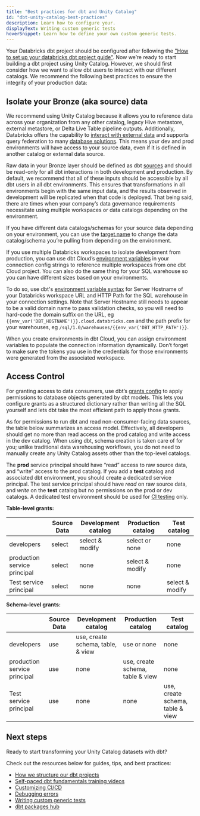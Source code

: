 ```yaml
---
title: "Best practices for dbt and Unity Catalog"
id: "dbt-unity-catalog-best-practices"
description: Learn how to configure your.
displayText: Writing custom generic tests
hoverSnippet: Learn how to define your own custom generic tests.
---
```



Your Databricks dbt project should be configured after following the ["How to set up your databricks dbt project guide"](/guides/set-up-your-databricks-dbt-project). Now we’re ready to start building a dbt project using Unity Catalog. However, we should first consider how we want to allow dbt users to interact with our different catalogs. We recommend the following best practices to ensure the integrity of your production data:

## Isolate your Bronze (aka source) data

We recommend using Unity Catalog because it allows you to reference data across your organization from any other catalog, legacy Hive metastore, external metastore, or Delta Live Table pipeline outputs. Additionally, Databricks offers the capability to [interact with external data](https://docs.databricks.com/external-data/index.html#interact-with-external-data-on-databricks) and supports query federation to many [database solutions](https://docs.databricks.com/query-federation/index.html#what-is-query-federation-for-databricks-sql). This means your dev and prod environments will have access to your source data, even if it is defined in another catalog or external data source.

Raw data in your Bronze layer should be defined as dbt [sources](https://docs.getdbt.com/docs/build/sources) and should be read-only for all dbt interactions in both development and production. By default, we recommend that all of these inputs should be accessible by all dbt users in all dbt environments. This ensures that transformations in all environments begin with the same input data, and the results observed in development will be replicated when that code is deployed. That being said, there are times when your company’s data governance requirements necessitate using multiple workspaces or data catalogs depending on the environment.

If you have different data catalogs/schemas for your source data depending on your environment, you can use the [target.name](https://docs.getdbt.com/reference/dbt-jinja-functions/target#use-targetname-to-change-your-source-database) to change the data catalog/schema you’re pulling from depending on the environment.

If you use multiple Databricks workspaces to isolate development from production, you can use dbt Cloud’s [environment variables](https://docs.getdbt.com/docs/build/environment-variables) in your connection config strings to reference multiple workspaces from one dbt Cloud project. You can also do the same thing for your SQL warehouse so you can have different sizes based on your environments.

To do so, use dbt's [environment variable syntax](https://docs.getdbt.com/docs/dbt-cloud/using-dbt-cloud/cloud-environment-variables#special-environment-variables) for Server Hostname of your Databricks workspace URL and HTTP Path for the SQL warehouse in your connection settings. Note that Server Hostname still needs to appear to be a valid domain name to pass validation checks, so you will need to hard-code the domain suffix on the URL, eg `{{env_var('DBT_HOSTNAME')}}.cloud.databricks.com` and the path prefix for your warehouses, eg `/sql/1.0/warehouses/{{env_var('DBT_HTTP_PATH')}}`.

<Lightbox src="/img/guides/databricks-guides/databricks-connection-env-vars.png" width="65%" title="Using environment variable syntax in connection configs" />

When you create environments in dbt Cloud, you can assign environment variables to populate the connection information dynamically. Don’t forget to make sure the tokens you use in the credentials for those environments were generated from the associated workspace.

<Lightbox src="/img/guides/databricks-guides/databricks-env-variables.png" width="65%" title="Defining default environment variable values" />

## Access Control

For granting access to data consumers, use dbt’s [grants config](https://docs.getdbt.com/reference/resource-configs/grants) to apply permissions to database objects generated by dbt models. This lets you configure grants as a structured dictionary rather than writing all the SQL yourself and lets dbt take the most efficient path to apply those grants.

As for permissions to run dbt and read non-consumer-facing data sources, the table below summarizes an access model. Effectively, all developers should get no more than read access on the prod catalog and write access in the dev catalog. When using dbt, schema creation is taken care of for you; unlike traditional data warehousing workflows, you do not need to manually create any Unity Catalog assets other than the top-level catalogs.

The **prod** service principal should have “read” access to raw source data, and “write” access to the prod catalog. If you add a **test** catalog and associated dbt environment, you should create a dedicated service principal. The test service principal should have *read* on raw source data, and *write* on the **test** catalog but no permissions on the prod or dev catalogs. A dedicated test environment should be used for [CI testing](https://www.getdbt.com/blog/adopting-ci-cd-with-dbt-cloud/) only.


**Table-level grants:**

|  | Source Data | Development catalog | Production catalog | Test catalog |
| --- | --- | --- | --- | --- |
| developers | select | select & modify | select or none | none |
| production service principal | select | none | select & modify | none |
| Test service principal | select | none | none | select & modify |


**Schema-level grants:**

|  | Source Data | Development catalog | Production catalog | Test catalog |
| --- | --- | --- | --- | --- |
| developers | use | use, create schema, table, & view | use or none | none |
| production service principal | use | none | use, create schema, table & view | none |
| Test service principal | use | none | none | use, create schema, table & view |


## Next steps

Ready to start transforming your Unity Catalog datasets with dbt?

Check out the resources below for guides, tips, and best practices:

- [How we structure our dbt projects](/best-practices/how-we-structure/1-guide-overview)
- [Self-paced dbt fundamentals training videos](https://courses.getdbt.com/courses/fundamentals)
- [Customizing CI/CD](/guides/custom-cicd-pipelines)
- [Debugging errors](/guides/debug-errors)
- [Writing custom generic tests](/best-practices/writing-custom-generic-tests)
- [dbt packages hub](https://hub.getdbt.com/)
